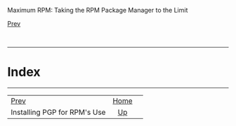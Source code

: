 <div class="NAVHEADER">

Maximum RPM: Taking the RPM Package Manager to the Limit

</div>

[Prev](s1-pgp-intro-installing-pgp.html)

 

-----

<div class="index">

# <span id="AEN18625"></span>Index

</div>

<div class="NAVFOOTER">

-----

|                                          |                    |  |
| :--------------------------------------- | :----------------: | -: |
| [Prev](s1-pgp-intro-installing-pgp.html) | [Home](index.html) |  |
| Installing PGP for RPM's Use             | [Up](p14028.html)  |  |

</div>
